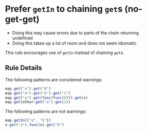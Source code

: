 # Prefer `getIn` to chaining `get`s (no-get-get)

- Doing this may cause errors due to parts of the chain returning undefined
- Doing this takes up a lot of room and does not seem idiomatic

This rule encourages use of `getIn` instead of chaining `get`s.

## Rule Details

The following patterns are considered warnings:

```js
map.get("a").get("b")
map.get("a").get("b").get("c")
map.get("a").get(func(func(0))).get(x)
map.get(other.get("a").get(2))
```

The following patterns are not warnings:

```js
map.getIn(["a", "b"])
x.get("a").func(x).get("b")
```
